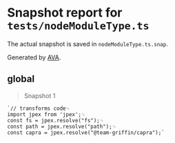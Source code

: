 # Snapshot report for `tests/nodeModuleType.ts`

The actual snapshot is saved in `nodeModuleType.ts.snap`.

Generated by [AVA](https://avajs.dev).

## global

> Snapshot 1

    `// transforms code␊
    import jpex from 'jpex';␊
    const fs = jpex.resolve("fs");␊
    const path = jpex.resolve("path");␊
    const capra = jpex.resolve("@team-griffin/capra");`
